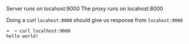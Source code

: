 Server runs on locahost:9000
The proxy runs on locahost:8000

Doing a curl `locahost:8000` should give us response from `locahost:9000`

```shell
➜  ~ curl localhost:9000
hello world!
```